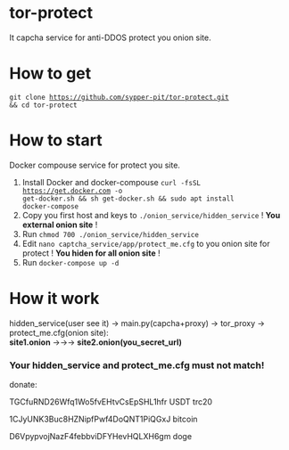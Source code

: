 # tor-protect
It capcha service for anti-DDOS protect you onion site.

# How to get
<code>git clone https://github.com/sypper-pit/tor-protect.git && cd tor-protect</code>

# How to start
Docker compouse service for protect you site.
1) Install Docker and docker-compouse
   <code>curl -fsSL https://get.docker.com -o get-docker.sh && sh get-docker.sh && sudo apt install docker-compose</code>
3) Copy you first host and keys to
   <code>./onion_service/hidden_service</code>
   ! <b>You external onion site</b> !
5) Run
   <code>chmod 700 ./onion_service/hidden_service</code>
7) Edit
   <code>nano captcha_service/app/protect_me.cfg</code>
   to you onion site for protect ! <b>You hiden for all onion site</b> !
9) Run
    <code>docker-compose up -d</code>


# How it work
hidden_service(user see it) -> main.py(capcha+proxy) -> tor_proxy -> protect_me.cfg(onion site): <br>
<b>site1.onion</b> ->->-> <b>site2.onion(you_secret_url)</b>



<h3>Your hidden_service and protect_me.cfg must not match!</h3>

donate:

TGCfuRND26Wfq1Wo5fvEHtvCsEpSHL1hfr USDT trc20

1CJyUNK3Buc8HZNipfPwf4DoQNT1PiQGxJ bitcoin

D6VpypvojNazF4febbviDFYHevHQLXH6gm doge
